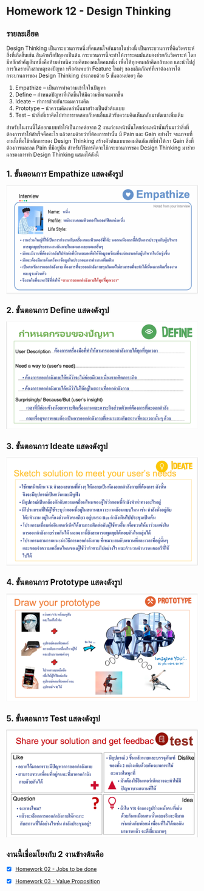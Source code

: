 # Homework 12 - Design Thinking

## รายละเอียด
Design Thinking เป็นกระบวนการหนึ่งที่คนสนใจกันมากในช่วงนี้ เป็นกระบวนการที่คิดวิเคราะห์สิ่งที่เกิดขึ้นเช่น สินค้าหรือปัญหาเป็นต้น กระบวนการนี้จะทำให้เราระดมมันสมองช่วยกันวิเคราะห์ โดยมีหลักสำคัญอันหนึ่งคือห้ามตำหนิความคิดของคนใดคนหนึ่ง เพื่อให้ทุกคนกล้าคิดกล้าบอก และนำไปสู่การวิเคราห์ถึงสาเหตุของปัญหา หรือค้นพบว่า Feature ใหม่ๆ ของผลิตภัณฑ์ที่เราต้องการได้ <br>กระบวนการของ Design Thinking ประกอบด้วย 5 ขั้นตอนย่อยๆ คือ

1. Empathize – เป็นการทำความเข้าใจในปัญหา
2. Define – กำหนดปัญหาที่เกิดขึ้นให้มีความชัดเจนมากขึ้น
3. Ideate – ทำการช่วยกันระดมความคิด
4. Prototype – นำความคิดเหล่านั้นมาสร้างเป็นตัวต้นแบบ
5. Test – นำสิ่งที่เราคิดไปทำการทดสอบกับคนอื่นแล้วรับความคิดเห็นกลับมาพัฒนาเพิ่มเติม

สำหรับในงานนี้ได้ออกแบบทำให้เป็นภาคต่อจาก 2 งานก่อนหน้านั้นโดยก่อนหน้านั้นเริ่มมาว่าสิ่งที่ต้องการทำให้สำเร็จคืออะไร แล้วตามด้วยว่าที่ต้องการทำนั้น มี Pain และ ​Gain อย่างไร จนมาจบที่งานนี้เพื่อใช้หลักการของ Design Thinking สร้างตัวต้นแบบของผลิตภัณฑ์ที่ทำให้เรา Gain สิ่งที่ต้องการและลด Pain ที่มีอยู่นั้น สำหรับวิธีการคิดจะใช้กระบวนการของ Design Thinking มาช่วย ผลของการทำ Design Thinking แสดงได้ดังนี้

## 1. ขั้นตอนการ Empathize แสดงดังรูป
![job_to_be_done](./1_empathize.png)

## 2. ขั้นตอนการ Define แสดงดังรูป
![job_to_be_done](./2_define.png)

## 3. ขั้นตอนการ Ideate แสดงดังรูป
![job_to_be_done](./3_ideate.png)

## 4. ขั้นตอนการ Prototype แสดงดังรูป
![job_to_be_done](./4_prototype.png)

## 5. ขั้นตอนการ Test แสดงดังรูป
![job_to_be_done](./5_test.png)

## งานนี้เชื่อมโยงกับ 2 งานข้างต้นคือ
- [x] [Homework 02 - Jobs to be done](../Homework%2002%20-%20Jobs%20to%20be%20done)

- [x] [Homework 03 - Value Proposition](../Homework%2003%20-%20Value%20Proposition)